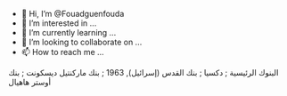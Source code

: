 - 👋 Hi, I’m @Fouadguenfouda
- 👀 I’m interested in ...
- 🌱 I’m currently learning ...
- 💞️ I’m looking to collaborate on ...
- 📫 How to reach me ...

<!---
Fouadguenfouda/Fouadguenfouda is a ✨ special ✨ repository because its `README.md` (this file) appears on your GitHub profile.
You can click the Preview link to take a look at your changes.
--->
البنوك الرئيسية ; دكسيا ; بنك القدس (إسرائيل), 1963 ; بنك ماركنتيل ديسكونت ; بنك أوستر هاهيال
